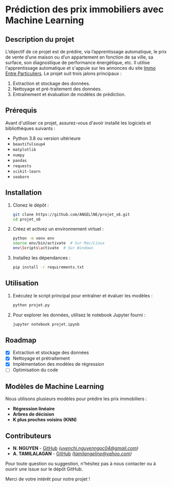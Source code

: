 # Prédiction des prix immobiliers avec Machine Learning

## Description du projet
L’objectif de ce projet est de prédire, via l’apprentissage automatique, le prix de vente d’une maison ou d’un appartement en fonction de sa ville, sa surface, son diagnostique de performance énergétique, etc.
Il utilise l'apprentissage automatique et s'appuie sur les annonces du site [Immo Entre Particuliers](https://www.immo-entre-particuliers.com/).
Le projet suit trois jalons principaux :
1. Extraction et stockage des données.
2. Nettoyage et pré-traitement des données.
3. Entraînement et évaluation de modèles de prédiction.


## Prérequis
Avant d'utiliser ce projet, assurez-vous d'avoir installé les logiciels et bibliothèques suivants :

- Python 3.8 ou version ultérieure
- `beautifulsoup4`
- `matplotlib`
- `numpy`
- `pandas`
- `requests`
- `scikit-learn`
- `seaborn`

## Installation
1. Clonez le dépôt :
   ```bash
   git clone https://github.com/ANGELlNE/projet_s6.git
   cd projet_s6
   ```
2. Créez et activez un environnement virtuel :
   ```bash
   python -m venv env
   source env/bin/activate  # Sur Mac/Linux
   env\Scripts\activate  # Sur Windows
   ```
3. Installez les dépendances :
   ```bash
   pip install -r requirements.txt
   ```

## Utilisation
1. Exécutez le script principal pour entraîner et évaluer les modèles :
   ```bash
   python projet.py
   ```
2. Pour explorer les données, utilisez le notebook Jupyter fourni :
   ```bash
   jupyter notebook projet.ipynb
   ```

## Roadmap
- [x] Extraction et stockage des données
- [x] Nettoyage et prétraitement
- [x] Implémentation des modèles de régression
- [ ] Optimisation du code

## Modèles de Machine Learning
Nous utilisons plusieurs modèles pour prédire les prix immobiliers :
- **Régression linéaire**
- **Arbres de décision**
- **K plus proches voisins (KNN)**

## Contributeurs
- **N. NGUYEN** - [GitHub](https://github.com/nguyenngocuyenchi) *(uyenchi.nguyenngoc04@gmail.com)*
- **A. TAMILALAGAN** - [GitHub](https://github.com/ANGELlNE) *(tamilangeline@yahoo.com)*

Pour toute question ou suggestion, n'hésitez pas à nous contacter ou à ouvrir une issue sur le dépôt GitHub.

Merci de votre intérêt pour notre projet !